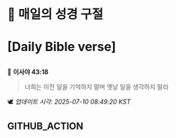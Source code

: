 # 🙏 매일의 성경 구절
# [Daily Bible verse]
##
<!-- START_BIBLE_VERSE -->
📖 **이사야 43:18**
> 너희는 이전 일을 기억하지 말며 옛날 일을 생각하지 말라

🕊️ _업데이트 시각: 2025-07-10 08:49:20 KST_
  <!-- END_BIBLE_VERSE -->
## GITHUB_ACTION
